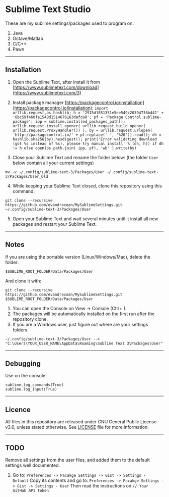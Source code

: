 # Sublime Text Studio

These are my sublime settings/packages used to program on:

1. Java
2. Octave/Matlab
3. C/C++
4. Pawn



___
## Installation

1) Open the Sublime Text, after install it from [https://www.sublimetext.com/download](https://www.sublimetext.com/3)

2) Install package manager [https://packagecontrol.io/installation](https://packagecontrol.io/installation):
`
import urllib.request,os,hashlib; h = '2915d1851351e5ee549c20394736b442' + '8bc59f460fa1548d1514676163dafc88'; pf = 'Package Control.sublime-package'; ipp = sublime.installed_packages_path(); urllib.request.install_opener( urllib.request.build_opener( urllib.request.ProxyHandler()) ); by = urllib.request.urlopen( 'http://packagecontrol.io/' + pf.replace(' ', '%20')).read(); dh = hashlib.sha256(by).hexdigest(); print('Error validating download (got %s instead of %s), please try manual install' % (dh, h)) if dh != h else open(os.path.join( ipp, pf), 'wb' ).write(by)
`

3) Close your Sublime Text and rename the folder below: (the folder `User` below contain all your current settings)
```
mv -v ~/.config/sublime-text-3/Packages/User ~/.config/sublime-text-3/Packages/User_Old
```

4) While keeping your Sublime Text closed, clone this repository using this command:
```
git clone --recursive https://github.com/evandrocoan/MySublimeSettings.git ~/.config/sublime-text-3/Packages/User
```

5) Open your Sublime Text and wait several minutes until it install all new packages and restart your Sublime Text.



___
## Notes

If you are using the portable version (Linux/Windows/Mac), delete the folder:
```
$SUBLIME_ROOT_FOLDER/Data/Packages/User
```
And clone it with:
```
git clone --recursive https://github.com/evandrocoan/MySublimeSettings.git $SUBLIME_ROOT_FOLDER/Data/Packages/User
```

1. You can open the Console on View -> Console (Ctrl+`).
1. The packages will be automatically installed on the first run after the repository clone.
1. If you are a Windows user, just figure out where are your settings folders.

```
~/.config/sublime-text-3/Packages/User --> "C:\Users\YOUR_USER_NAME\AppData\Roaming\Sublime Text 3\Packages\User"
```



___
## Debugging

Use on the console:
```
sublime.log_commands(True)
sublime.log_input(True)
```



___
## Licence
All files in this repository are released under GNU General Public License v3.0, unless stated otherwise.
See [LICENSE](LICENSE.TXT) file for more information.



___
## TODO
Remove all settings from the user files, and added them to the default settings well documented.


1. Go to: `Preferences -> Pacakge Settings -> Gist -> Settings - Default`
  Copy its contents and go to: `Preferences -> Pacakge Settings -> Gist -> Settings - User`
  Then read the instructions on `// Your GitHub API token`






